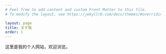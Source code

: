 ```yaml
---
# Feel free to add content and custom Front Matter to this file.
# To modify the layout, see https://jekyllrb.com/docs/themes/#overriding-theme-defaults

layout: page
title: 关于我
order: 1
---
```


这里是我的个人网站，欢迎浏览。